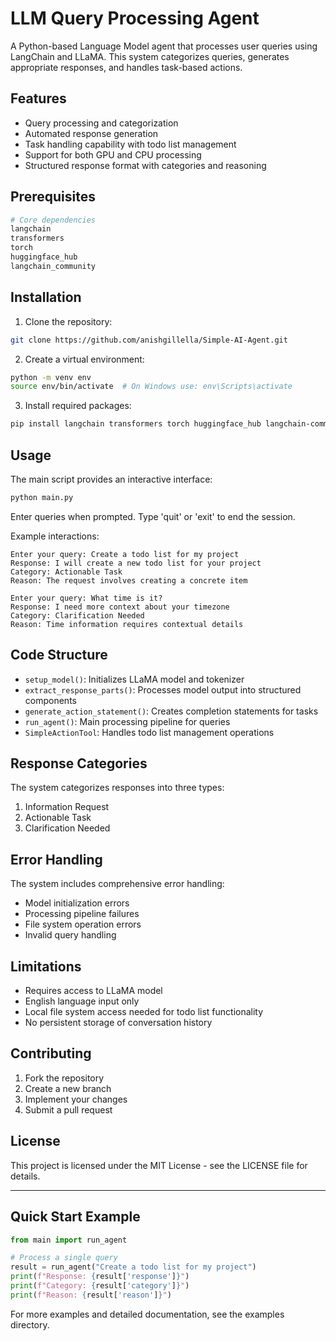 # LLM Query Processing Agent

A Python-based Language Model agent that processes user queries using LangChain and LLaMA. This system categorizes queries, generates appropriate responses, and handles task-based actions.

## Features

- Query processing and categorization
- Automated response generation
- Task handling capability with todo list management
- Support for both GPU and CPU processing
- Structured response format with categories and reasoning

## Prerequisites

```bash
# Core dependencies
langchain
transformers
torch
huggingface_hub
langchain_community
```

## Installation

1. Clone the repository:
```bash
git clone https://github.com/anishgillella/Simple-AI-Agent.git
```

2. Create a virtual environment:
```bash
python -m venv env
source env/bin/activate  # On Windows use: env\Scripts\activate
```

3. Install required packages:
```bash
pip install langchain transformers torch huggingface_hub langchain-community
```

## Usage

The main script provides an interactive interface:

```python
python main.py
```

Enter queries when prompted. Type 'quit' or 'exit' to end the session.

Example interactions:
```
Enter your query: Create a todo list for my project
Response: I will create a new todo list for your project
Category: Actionable Task
Reason: The request involves creating a concrete item

Enter your query: What time is it?
Response: I need more context about your timezone
Category: Clarification Needed
Reason: Time information requires contextual details
```

## Code Structure

- `setup_model()`: Initializes LLaMA model and tokenizer
- `extract_response_parts()`: Processes model output into structured components
- `generate_action_statement()`: Creates completion statements for tasks
- `run_agent()`: Main processing pipeline for queries
- `SimpleActionTool`: Handles todo list management operations

## Response Categories

The system categorizes responses into three types:
1. Information Request
2. Actionable Task
3. Clarification Needed

## Error Handling

The system includes comprehensive error handling:
- Model initialization errors
- Processing pipeline failures
- File system operation errors
- Invalid query handling

## Limitations

- Requires access to LLaMA model
- English language input only
- Local file system access needed for todo list functionality
- No persistent storage of conversation history

## Contributing

1. Fork the repository
2. Create a new branch
3. Implement your changes
4. Submit a pull request

## License

This project is licensed under the MIT License - see the LICENSE file for details.

---

## Quick Start Example

```python
from main import run_agent

# Process a single query
result = run_agent("Create a todo list for my project")
print(f"Response: {result['response']}")
print(f"Category: {result['category']}")
print(f"Reason: {result['reason']}")
```

For more examples and detailed documentation, see the examples directory.
